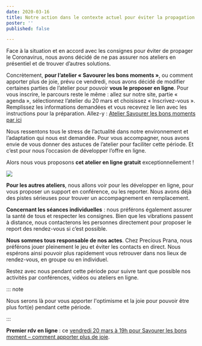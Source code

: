 ```yaml
---
date: 2020-03-16
title: Notre action dans le contexte actuel pour éviter la propagation du Coronavirus
poster: ''
published: false

---
```

Face à la situation et en accord avec les consignes pour éviter de propager le Coronavirus, nous avons décidé de ne pas assurer nos ateliers en présentiel et de trouver d’autres solutions. 

Concrètement, **pour l’atelier « Savourer les bons moments »**, ou comment apporter plus de joie, prévu ce vendredi, nous avons décidé de modifier certaines parties de l’atelier pour pouvoir **vous le proposer en ligne**. Pour vous inscrire, le parcours reste le même : allez sur notre site, partie « agenda », sélectionnez l’atelier du 20 mars et choisissez « Inscrivez-vous ». Remplissez les informations demandées et vous recevrez le lien avec les instructions pour la préparation. Allez-y : [Atelier Savourer les bons moments par ici](https://precious-prana.com/agenda/2020/03/20/atelier-savourer-les-bons-moments/)

Nous ressentons tous le stress de l’actualité dans notre environnement et l’adaptation qui nous est demandée. Pour vous accompagner, nous avons envie de vous donner des astuces de l’atelier pour faciliter cette période. Et c’est pour nous l’occasion de développer l’offre en ligne.

Alors nous vous proposons **cet atelier en ligne gratuit** exceptionnellement !

![](/images/Canva_joy_home.jpg)

**Pour les autres ateliers**, nous allons voir pour les développer en ligne, pour vous proposer un support en conférence, ou les reporter. Nous avons déjà des pistes sérieuses pour trouver un accompagnement en remplacement.

**Concernant les séances individuelles** : nous préférons également assurer la santé de tous et respecter les consignes. Bien que les vibrations passent à distance, nous contacterons les personnes directement pour proposer le report des rendez-vous si c’est possible.

**Nous sommes tous responsable de nos actes**. Chez Precious Prana, nous préférons jouer pleinement le jeu et éviter les contacts en direct. Nous espérons ainsi pouvoir plus rapidement vous retrouver dans nos lieux de rendez-vous, en groupe ou en individuel.

Restez avec nous pendant cette période pour suivre tant que possible nos activités par conférences, vidéos ou ateliers en ligne.

::: note

Nous serons là pour vous apporter l'optimisme et la joie pour pouvoir être plus fort(e) pendant cette période.

:::

**Premier rdv en ligne** : ce [vendredi 20 mars à 19h pour Savourer les bons moment – comment apporter plus de joie](https://precious-prana.com/agenda/2020/03/20/atelier-savourer-les-bons-moments/).